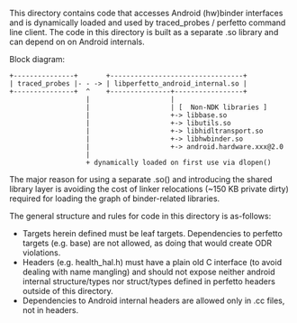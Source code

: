 This directory contains code that accesses Android (hw)binder interfaces and is
dynamically loaded and used by traced_probes / perfetto command line client.
The code in this directory is built as a separate .so library and can depend on
on Android internals.

Block diagram:

```
+---------------+       +---------------------------------+
| traced_probes |- - -> | libperfetto_android_internal.so |
+---------------+  ^    +---------------+-----------------+
                   |                    |
                   |                    | [  Non-NDK libraries ]
                   |                    +-> libbase.so
                   |                    +-> libutils.so
                   |                    +-> libhidltransport.so
                   |                    +-> libhwbinder.so
                   |                    +-> android.hardware.xxx@2.0
                   |
                   + dynamically loaded on first use via dlopen()
```

The major reason for using a separate .so() and introducing the shared library
layer is avoiding the cost of linker relocations (~150 KB private dirty)
required for loading the graph of binder-related libraries.

The general structure and rules for code in this directory is as-follows:
- Targets herein defined must be leaf targets. Dependencies to perfetto targets
  (e.g. base) are not allowed, as doing that would create ODR violations.
- Headers (e.g. health_hal.h) must have a plain old C interface (to avoid
  dealing with name mangling) and should not expose neither android internal
  structure/types nor struct/types defined in perfetto headers outside of this
  directory.
- Dependencies to Android internal headers are allowed only in .cc files, not
  in headers.
